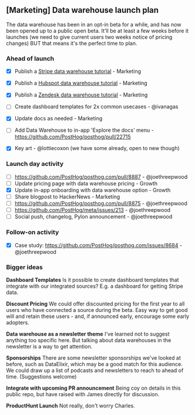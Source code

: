 ## [Marketing] Data warehouse launch plan

The data warehouse has been in an opt-in beta for a while, and has now been opened up to a public open beta. It'll be at least a few weeks before it launches (we need to give current users two weeks notice of pricing changes) BUT that means it's the perfect time to plan. 

### Ahead of launch

- [x] Publish a [Stripe data warehouse tutorial](https://github.com/PostHog/posthog.com/issues/8662) - Marketing
- [x] Publish a [Hubspot data warehouse tutorial](https://github.com/PostHog/posthog.com/issues/8664) - Marketing
- [x] Publish a [Zendesk data warehouse tutorial](https://github.com/PostHog/posthog.com/pull/8858) - Marketing
- [ ] Create dashboard templates for 2x common usecases - @ivanagas
- [x] Update docs as needed - Marketing
- [ ] Add Data Warehouse to in-app 'Explore the docs' menu - https://github.com/PostHog/posthog/pull/22715
- [x] Key art - @lottiecoxon (we have some already, open to new though)


### Launch day activity

- [ ] https://github.com/PostHog/posthog.com/pull/8887 - @joethreepwood 
- [ ] Update pricing page with data warehouse pricing - Growth
- [x] Update in-app onboarding with data warehouse option - Growth
- [ ] Share blogpost to HackerNews - Marketing
- [ ] https://github.com/PostHog/posthog.com/pull/8875 - @joethreepwood 
- [ ] https://github.com/PostHog/meta/issues/213 - @joethreepwood
- [ ] Social push, changelog, Pylon announcement - @joethreepwood

### Follow-on activity

- [x] Case study: https://github.com/PostHog/posthog.com/issues/8684 - @joethreepwood

### Bigger ideas

**Dashboard Templates**
Is it possible to create dashboard templates that integrate with our integrated sources? E.g. a dashboard for getting Stripe data. 

**Discount Pricing**
We could offer discounted pricing for the first year to all users who have connected a source during the beta. Easy way to get good will and retain these users - and, if announced early, encourage some early adopters. 

**Data warehouse as a newsletter theme**
I've learned not to suggest anything too specific here. But talking about data warehouses in the newsletter is a way to get attention.  

**Sponsorships**
There are some newsletter sponsorships we've looked at before, such as DataElixir, which may be a good match for this audience. We could draw up a list of podcasts and newsletters to reach to ahead of time. (Suggestions welcome)

**Integrate with upcoming PR announcement**
Being coy on details in this public repo, but have raised with James directly for discussion. 

**ProductHunt Launch**
Not really, don't worry Charles. 

